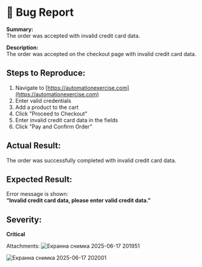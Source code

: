 # 🐞 Bug Report

**Summary:**  
The order was accepted with invalid credit card data.

**Description:**  
The order was accepted on the checkout page with invalid credit card data.

## Steps to Reproduce:

1. Navigate to [https://automationexercise.com](https://automationexercise.com)  
2. Enter valid credentials  
3. Add a product to the cart  
4. Click "Proceed to Checkout"  
5. Enter invalid credit card data in the fields  
6. Click "Pay and Confirm Order"

## Actual Result:

The order was successfully completed with invalid credit card data.

## Expected Result:

Error message is shown:  
**“Invalid credit card data, please enter valid credit data.”**

## Severity:

**Critical**

Attachments: ![Екранна снимка 2025-06-17 201951](https://github.com/user-attachments/assets/58ffcce9-5439-4c55-8a6f-6f3dbad4a10c)

![Екранна снимка 2025-06-17 202001](https://github.com/user-attachments/assets/76686318-0665-4eba-9790-58fe560cb873)

